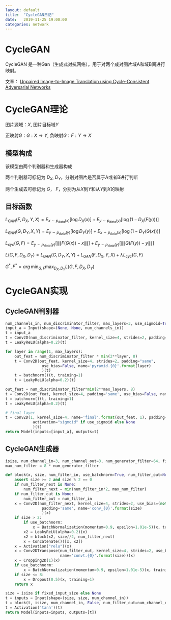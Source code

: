```yaml
---
layout: default
title:  "CycleGAN日记"
date:   2019-11-25 19:00:00
categories: network
---
```


# CycleGAN

CycleGAN 是一种Gan（生成式对抗网络）。用于对两个成对图片域A和域B间进行映射。

文章： [Unpaired Image-to-Image Translation using Cycle-Consistent Adversarial Networks](https://arxiv.org/abs/1703.10593)

# CycleGAN理论

图片源域：$X$, 图片目标域$Y$

正映射$G$：$G:X \rightarrow Y$, 负映射$G$：$F:Y \rightarrow X$

## 模型构成

该模型由两个判别器和生成器构成

两个判别器可标记为 $D_X$, $D_Y$，分别对图片是否属于A或者B进行判断

两个生成去可标记为 $G$， $F$，分别为从$X$到$Y$和从$Y$到$X$的映射

## 目标函数

$L_{GAN}(F, D_X, Y, X)=E_{x \sim p_{data}(x)}[\log D_X(x)]+E_{y\sim p_{data}(y)}[\log (1-D_X(F(y)))]$

$L_{GAN}(G, D_Y, X, Y)=E_{y \sim p_{data}(y)}[\log D_Y(y)]+E_{x\sim p_{data}(x)}[\log (1-D_Y(G(x)))]$

$L_{cyc}(G, F)=E_{y\sim p_{data}(y)}[\|\|F(G(x))-x\|\|]+E_{y\sim p_{data}(y)}[\|\|G(F(y))-y\|\|]$

$L(G, F, D_X, D_Y) =L_{GAN}(G, D_Y, X, Y) + L_{GAN}(F, D_X, Y, X)+ \lambda L_{cyc}(G, F)$

$G^*, F^*=arg\,\min_{G,F} \max_{D_X,D_Y} L(G, F, D_X, D_Y)$

# CycleGAN实现

## CycleGAN判别器

``` python
num_channels_in, num_discriminator_filter, max_layers=3, use_sigmoid=True
input_a = Input(shape=(None, None, num_channels_in))
t = input_a
t = Conv2D(num_discriminator_filter, kernel_size=4, strides=2, padding="same", name='First') (t)
t = LeakyReLU(alpha=0.2)(t)

for layer in range(1, max_layers):
    out_feat = num_discriminator_filter * min(2**layer, 8)
    t = Conv2D(out_feat, kernel_size=4, strides=2, padding="same", 
                use_bias=False, name='pyramid.{0}'.format(layer)
                )(t)
    t = batchnorm()(t, training=1)
    t = LeakyReLU(alpha=0.2)(t)

out_feat = num_discriminator_filter*min(2**max_layers, 8)
t = Conv2D(out_feat, kernel_size=4, padding='same', use_bias=False, name='pyramid_last')(t)
t = batchnorm()(t, training=1)
t = LeakyReLU(alpha=0.2)(t)

# final layer
t = Conv2D(1, kernel_size=4, name='final'.format(out_feat, 1), padding='same',
            activation="sigmoid" if use_sigmoid else None
            )(t)    
return Model(inputs=[input_a], outputs=t)
```

## CycleGAN生成器


``` python
isize, num_channel_in=3, num_channel_out=3, num_generator_filter=64, fixed_input_size=True
max_num_filter = 8 * num_generator_filter

def block(x, size, num_filter_in, use_batchnorm=True, num_filter_out=None, num_filter_next=None):
    assert size >= 2 and size % 2 == 0
    if num_filter_next is None:
        num_filter_next = min(num_filter_in*2, max_num_filter)
    if num_filter_out is None:
        num_filter_out = num_filter_in
    x = Conv2D(num_filter_next, kernel_size=4, strides=2, use_bias=(not (use_batchnorm and size > 2)),
                padding='same', name='conv_{0}'.format(size)
                )(x)
    if size > 2:
        if use_batchnorm:
            x = BatchNormalization(momentum=0.9, epsilon=1.01e-5)(x, training=1)
        x2 = LeakyReLU(alpha=0.2)(x)
        x2 = block(x2, size//2, num_filter_next)
        x = Concatenate()([x, x2])            
    x = Activation("relu")(x)
    x = Conv2DTranspose(num_filter_out, kernel_size=4, strides=2, use_bias=not use_batchnorm,
                        name='convt.{0}'.format(size))(x)        
    x = Cropping2D(1)(x)
    if use_batchnorm:
        x = BatchNormalization(momentum=0.9, epsilon=1.01e-5)(x, training=1)
    if size <= 8:
        x = Dropout(0.5)(x, training=1)
    return x

size = isize if fixed_input_size else None
t = inputs = Input(shape=(size, size, num_channel_in))        
t = block(t, isize, num_channel_in, False, num_filter_out=num_channel_out, num_filter_next=num_generator_filter)
t = Activation('tanh')(t)
return Model(inputs=inputs, outputs=[t])
```
